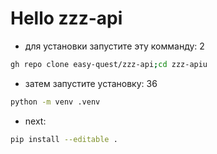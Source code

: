Hello zzz-api
=============

-  для установки запустите эту комманду:
2
```sh
gh repo clone easy-quest/zzz-api;cd zzz-apiu
```
-  затем запустите установку:
36
```sh
python -m venv .venv
```
- next:

```sh
pip install --editable .
```